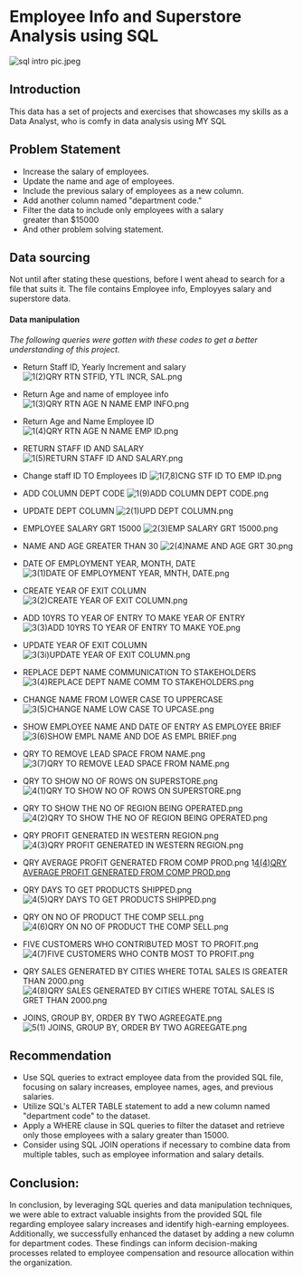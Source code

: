 # Employee Info and Superstore Analysis using SQL
![sql intro pic.jpeg](https://github.com/kokolet12/SQL-FOR-DATA-ANALYSIS-WELL-DETAILED/blob/main/sql%20intro%20pic.jpeg)
## Introduction
This data has a set of projects and exercises that showcases my skills as a Data Analyst, who is comfy in data analysis using MY SQL
## Problem Statement
- Increase the salary of employees.
- Update the name and age of employees.
- Include the previous salary of employees as a new column.
- Add another column named "department code."
- Filter the data to include only employees with a salary greater than $15000
- And other problem solving statement.
## Data sourcing
Not until after stating these questions, before I went ahead to search for a file that suits it. The file contains Employee info, Employyes salary and superstore data.
#### Data manipulation
*The following queries were gotten with these codes to get a better understanding of this project.*
-	Return Staff ID, Yearly Increment and salary
![1(2)QRY RTN STFID, YTL INCR, SAL.png](https://github.com/kokolet12/SQL-FOR-DATA-ANALYSIS-WELL-DETAILED/blob/main/1(2)QRY%20RTN%20STFID%2C%20YTL%20INCR%2C%20SAL.png)

-	Return Age and name of employee info
![1(3)QRY RTN AGE N NAME EMP INFO.png](https://github.com/kokolet12/SQL-FOR-DATA-ANALYSIS-WELL-DETAILED/blob/main/1(3)QRY%20RTN%20AGE%20N%20NAME%20EMP%20INFO.png)

- Return Age and Name Employee ID
![1(4)QRY RTN AGE N NAME EMP ID.png](https://github.com/kokolet12/SQL-FOR-DATA-ANALYSIS-WELL-DETAILED/blob/main/1(4)QRY%20RTN%20AGE%20N%20NAME%20EMP%20ID.png)
- RETURN STAFF ID AND SALARY
![1(5)RETURN STAFF ID AND SALARY.png](https://github.com/kokolet12/SQL-FOR-DATA-ANALYSIS-WELL-DETAILED/blob/main/1(5)RETURN%20STAFF%20ID%20AND%20SALARY.png)
- Change staff ID TO Employees ID
![1(7,8)CNG STF ID TO EMP ID.png](https://github.com/kokolet12/SQL-FOR-DATA-ANALYSIS-WELL-DETAILED/blob/main/1(7%2C8)CNG%20STF%20ID%20TO%20EMP%20ID.png)
- ADD COLUMN DEPT CODE
![1(9)ADD COLUMN DEPT CODE.png](https://github.com/kokolet12/SQL-FOR-DATA-ANALYSIS-WELL-DETAILED/blob/main/1(9)ADD%20COLUMN%20DEPT%20CODE.png)
- UPDATE DEPT COLUMN
![2(1)UPD DEPT COLUMN.png](https://github.com/kokolet12/SQL-FOR-DATA-ANALYSIS-WELL-DETAILED/blob/main/2(1)UPD%20DEPT%20COLUMN.png)
- EMPLOYEE SALARY GRT 15000
  ![2(3)EMP SALARY GRT 15000.png](https://github.com/kokolet12/SQL-FOR-DATA-ANALYSIS-WELL-DETAILED/blob/main/2(3)EMP%20SALARY%20GRT%2015000.png)
- NAME AND AGE GREATER THAN 30
![2(4)NAME AND AGE GRT 30.png](https://github.com/kokolet12/SQL-FOR-DATA-ANALYSIS-WELL-DETAILED/blob/main/2(4)NAME%20AND%20AGE%20GRT%2030.png)
- DATE OF EMPLOYMENT YEAR, MONTH, DATE
![3(1)DATE OF EMPLOYMENT YEAR, MNTH, DATE.png](https://github.com/kokolet12/SQL-FOR-DATA-ANALYSIS-WELL-DETAILED/blob/main/3(1)DATE%20OF%20EMPLOYMENT%20YEAR%2C%20MNTH%2C%20DATE.png)
- CREATE YEAR OF EXIT COLUMN
![3(2)CREATE YEAR OF EXIT COLUMN.png](https://github.com/kokolet12/SQL-FOR-DATA-ANALYSIS-WELL-DETAILED/blob/main/3(2)CREATE%20YEAR%20OF%20EXIT%20COLUMN.png)
- ADD 10YRS TO YEAR OF ENTRY TO MAKE YEAR OF ENTRY
![3(3)ADD 10YRS TO YEAR OF ENTRY TO MAKE YOE.png](https://github.com/kokolet12/SQL-FOR-DATA-ANALYSIS-WELL-DETAILED/blob/main/3(3)ADD%2010YRS%20TO%20YEAR%20OF%20ENTRY%20TO%20MAKE%20YOE.png)
- UPDATE YEAR OF EXIT COLUMN
![3(3i)UPDATE YEAR OF EXIT COLUMN.png](https://github.com/kokolet12/SQL-FOR-DATA-ANALYSIS-WELL-DETAILED/blob/main/3(3i)UPDATE%20YEAR%20OF%20EXIT%20COLUMN.png)
- REPLACE DEPT NAME COMMUNICATION TO STAKEHOLDERS
![3(4)REPLACE DEPT NAME COMM TO STAKEHOLDERS.png](https://github.com/kokolet12/SQL-FOR-DATA-ANALYSIS-WELL-DETAILED/blob/main/3(4)REPLACE%20DEPT%20NAME%20COMM%20TO%20STAKEHOLDERS.png)
- CHANGE NAME FROM LOWER CASE TO UPPERCASE
![3(5)CHANGE NAME LOW CASE TO UPCASE.png](https://github.com/kokolet12/SQL-FOR-DATA-ANALYSIS-WELL-DETAILED/blob/main/3(5)CHANGE%20NAME%20LOW%20CASE%20TO%20UPCASE.png)
- SHOW EMPLOYEE NAME AND DATE OF ENTRY AS EMPLOYEE BRIEF
![3(6)SHOW EMPL NAME AND DOE AS EMPL BRIEF.png](https://github.com/kokolet12/SQL-FOR-DATA-ANALYSIS-WELL-DETAILED/blob/main/3(6)SHOW%20EMPL%20NAME%20AND%20DOE%20AS%20EMPL%20BRIEF.png)
- QRY TO REMOVE LEAD SPACE FROM NAME.png
![3(7)QRY TO REMOVE LEAD SPACE FROM NAME.png](https://github.com/kokolet12/SQL-FOR-DATA-ANALYSIS-WELL-DETAILED/blob/main/3(7)QRY%20TO%20REMOVE%20LEAD%20SPACE%20FROM%20NAME.png)
- QRY TO SHOW NO OF ROWS ON SUPERSTORE.png
![4(1)QRY TO SHOW NO OF ROWS ON SUPERSTORE.png](https://github.com/kokolet12/SQL-FOR-DATA-ANALYSIS-WELL-DETAILED/blob/main/4(1)QRY%20TO%20SHOW%20NO%20OF%20ROWS%20ON%20SUPERSTORE.png)
- QRY TO SHOW THE NO OF REGION BEING OPERATED.png
![4(2)QRY TO SHOW THE NO OF REGION BEING OPERATED.png](https://github.com/kokolet12/SQL-FOR-DATA-ANALYSIS-WELL-DETAILED/blob/main/4(2)QRY%20TO%20SHOW%20THE%20NO%20OF%20REGION%20BEING%20OPERATED.png)
- QRY PROFIT GENERATED IN WESTERN REGION.png
![4(3)QRY PROFIT GENERATED IN WESTERN REGION.png](https://github.com/kokolet12/SQL-FOR-DATA-ANALYSIS-WELL-DETAILED/blob/main/4(3)QRY%20PROFIT%20GENERATED%20IN%20WESTERN%20REGION.png)
- QRY AVERAGE PROFIT GENERATED FROM COMP PROD.png
1[4(4)QRY AVERAGE PROFIT GENERATED FROM COMP PROD.png](https://github.com/kokolet12/SQL-FOR-DATA-ANALYSIS-WELL-DETAILED/blob/main/4(4)QRY%20AVERAGE%20PROFIT%20GENERATED%20FROM%20COMP%20PROD.png)
- QRY DAYS TO GET PRODUCTS SHIPPED.png
![4(5)QRY DAYS TO GET PRODUCTS SHIPPED.png](https://github.com/kokolet12/SQL-FOR-DATA-ANALYSIS-WELL-DETAILED/blob/main/4(5)QRY%20DAYS%20TO%20GET%20PRODUCTS%20SHIPPED.png)
- QRY ON NO OF PRODUCT THE COMP SELL.png
![4(6)QRY ON NO OF PRODUCT THE COMP SELL.png](https://github.com/kokolet12/SQL-FOR-DATA-ANALYSIS-WELL-DETAILED/blob/main/4(6)QRY%20ON%20NO%20OF%20PRODUCT%20THE%20COMP%20SELL.png)
- FIVE CUSTOMERS WHO CONTRIBUTED MOST TO PROFIT.png
![4(7)FIVE CUSTOMERS WHO CONTB MOST TO PROFIT.png](https://github.com/kokolet12/SQL-FOR-DATA-ANALYSIS-WELL-DETAILED/blob/main/4(7)FIVE%20CUSTOMERS%20WHO%20CONTB%20MOST%20TO%20PROFIT.png)
- QRY SALES GENERATED BY CITIES WHERE TOTAL SALES IS GREATER THAN 2000.png
![4(8)QRY SALES GENERATED BY CITIES WHERE TOTAL SALES IS GRET THAN 2000.png](https://github.com/kokolet12/SQL-FOR-DATA-ANALYSIS-WELL-DETAILED/blob/main/4(8)QRY%20SALES%20GENERATED%20BY%20CITIES%20WHERE%20TOTAL%20SALES%20IS%20GRET%20THAN%202000.png)
- JOINS, GROUP BY, ORDER BY TWO AGREEGATE.png
![5(1) JOINS, GROUP BY, ORDER BY TWO AGREEGATE.png](https://github.com/kokolet12/SQL-FOR-DATA-ANALYSIS-WELL-DETAILED/blob/main/5(1)%20JOINS%2C%20GROUP%20BY%2C%20ORDER%20BY%20TWO%20AGREEGATE.png)
## Recommendation
- Use SQL queries to extract employee data from the provided SQL file, focusing on salary increases, employee names, ages, and previous salaries.
- Utilize SQL's ALTER TABLE statement to add a new column named "department code" to the dataset.
- Apply a WHERE clause in SQL queries to filter the dataset and retrieve only those employees with a salary greater than 15000.
- Consider using SQL JOIN operations if necessary to combine data from multiple tables, such as employee information and salary details.
## Conclusion:
In conclusion, by leveraging SQL queries and data manipulation techniques, we were able to extract valuable insights from the provided SQL file regarding employee salary increases and identify high-earning employees. Additionally, we successfully enhanced the dataset by adding a new column for department codes. These findings can inform decision-making processes related to employee compensation and resource allocation within the organization.

